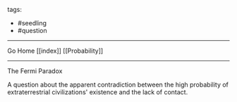 tags:
- #seedling 
- #question 
---

Go Home [[index]]
[[Probability]]

---

The Fermi Paradox

A question about the apparent contradiction between the high probability of extraterrestrial civilizations' existence and the lack of contact.